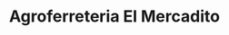 ---
title: "Agroferreteria El Mercadito"
url: /tepetitan/agroferreteria-el-mercadito/
shop: Eisenwaren
---